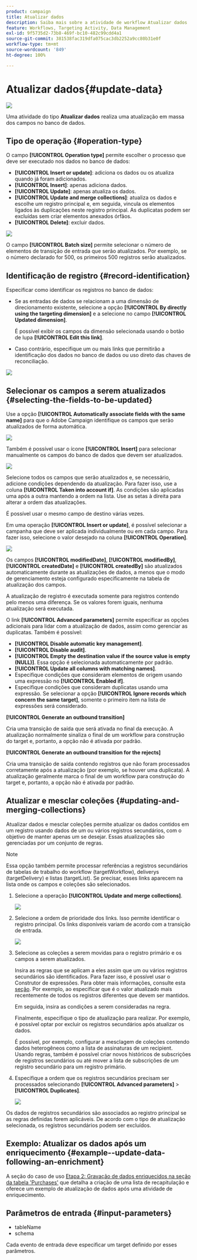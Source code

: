 ```yaml
---
product: campaign
title: Atualizar dados
description: Saiba mais sobre a atividade de workflow Atualizar dados
feature: Workflows, Targeting Activity, Data Management
exl-id: 9f5735d2-73b8-469f-bc10-482c99cdd4a1
source-git-commit: 381538fac319dfa075cac3db2252a9cc80b31e0f
workflow-type: tm+mt
source-wordcount: '849'
ht-degree: 100%

---
```


# Atualizar dados{#update-data}

![](../../assets/v7-only.svg)

Uma atividade do tipo **Atualizar dados** realiza uma atualização em massa dos campos no banco de dados.

## Tipo de operação {#operation-type}

O campo **[!UICONTROL Operation type]** permite escolher o processo que deve ser executado nos dados no banco de dados:

* **[!UICONTROL Insert or update]**: adiciona os dados ou os atualiza quando já foram adicionados.
* **[!UICONTROL Insert]**: apenas adiciona dados.
* **[!UICONTROL Update]**: apenas atualiza os dados.
* **[!UICONTROL Update and merge collections]**: atualiza os dados e escolhe um registro principal e, em seguida, vincula os elementos ligados às duplicações neste registro principal. As duplicatas podem ser excluídas sem criar elementos anexados órfãos.
* **[!UICONTROL Delete]**: excluir dados.

![](assets/s_advuser_update_data_1.png)

O campo **[!UICONTROL Batch size]** permite selecionar o número de elementos de transição de entrada que serão atualizados. Por exemplo, se o número declarado for 500, os primeiros 500 registros serão atualizados.

## Identificação de registro {#record-identification}

Especificar como identificar os registros no banco de dados:

* Se as entradas de dados se relacionam a uma dimensão de direcionamento existente, selecione a opção **[!UICONTROL By directly using the targeting dimension]** e a selecione no campo **[!UICONTROL Updated dimension]**.

   É possível exibir os campos da dimensão selecionada usando o botão de lupa **[!UICONTROL Edit this link]**.

* Caso contrário, especifique um ou mais links que permitirão a identificação dos dados no banco de dados ou uso direto das chaves de reconciliação.

![](assets/s_advuser_update_data_2.png)

## Selecionar os campos a serem atualizados {#selecting-the-fields-to-be-updated}

Use a opção **[!UICONTROL Automatically associate fields with the same name]** para que o Adobe Campaign identifique os campos que serão atualizados de forma automática.

![](assets/s_advuser_update_data_3b.png)

Também é possível usar o ícone **[!UICONTROL Insert]** para selecionar manualmente os campos do banco de dados que devem ser atualizados.

![](assets/s_advuser_update_data_3.png)

Selecione todos os campos que serão atualizados e, se necessário, adicione condições dependendo da atualização. Para fazer isso, use a coluna **[!UICONTROL Taken into account if]**. As condições são aplicadas uma após a outra mantendo a ordem na lista. Use as setas à direita para alterar a ordem das atualizações.

É possível usar o mesmo campo de destino várias vezes.

Em uma operação **[!UICONTROL Insert or update]**, é possível selecionar a campanha que deve ser aplicada individualmente ou em cada campo. Para fazer isso, selecione o valor desejado na coluna **[!UICONTROL Operation]**.

![](assets/s_advuser_update_data_5.png)

Os campos **[!UICONTROL modifiedDate]**, **[!UICONTROL modifiedBy]**, **[!UICONTROL createdDate]** e **[!UICONTROL createdBy]** são atualizados automaticamente durante as atualizações de dados, a menos que o modo de gerenciamento esteja configurado especificamente na tabela de atualização dos campos.

A atualização de registro é executada somente para registros contendo pelo menos uma diferença. Se os valores forem iguais, nenhuma atualização será executada.

O link **[!UICONTROL Advanced parameters]** permite especificar as opções adicionais para lidar com a atualização de dados, assim como gerenciar as duplicatas. Também é possível:

* **[!UICONTROL Disable automatic key management]**.
* **[!UICONTROL Disable audit]**.
* **[!UICONTROL Empty the destination value if the source value is empty (NULL)]**. Essa opção é selecionada automaticamente por padrão.
* **[!UICONTROL Update all columns with matching names]**.
* Especifique condições que consideram elementos de origem usando uma expressão no **[!UICONTROL Enabled if]**.
* Especifique condições que consideram duplicatas usando uma expressão. Se selecionar a opção **[!UICONTROL Ignore records which concern the same target]**, somente o primeiro item na lista de expressões será considerado.

**[!UICONTROL Generate an outbound transition]**

Cria uma transição de saída que será ativada no final da execução. A atualização normalmente sinaliza o final de um workflow para construção do target e, portanto, a opção não é ativada por padrão.

**[!UICONTROL Generate an outbound transition for the rejects]**

Cria uma transição de saída contendo registros que não foram processados corretamente após a atualização (por exemplo, se houver uma duplicata). A atualização geralmente marca o final de um workflow para construção do target e, portanto, a opção não é ativada por padrão.

## Atualizar e mesclar coleções {#updating-and-merging-collections}

Atualizar dados e mesclar coleções permite atualizar os dados contidos em um registro usando dados de um ou vários registros secundários, com o objetivo de manter apenas um se desejar. Essas atualizações são gerenciadas por um conjunto de regras.

>[!NOTE]
>
>Essa opção também permite processar referências a registros secundários de tabelas de trabalho do workflow (targetWorkflow), deliverys (targetDelivery) e listas (targetList). Se precisar, esses links aparecem na lista onde os campos e coleções são selecionados.

1. Selecione a operação **[!UICONTROL Update and merge collections]**.

   ![](assets/update_and_merge_collections1.png)

1. Selecione a ordem de prioridade dos links. Isso permite identificar o registro principal. Os links disponíveis variam de acordo com a transição de entrada.

   ![](assets/update_and_merge_collections2.png)

1. Selecione as coleções a serem movidas para o registro primário e os campos a serem atualizados.

   Insira as regras que se aplicam a eles assim que um ou vários registros secundários são identificados. Para fazer isso, é possível usar o Construtor de expressões. Para obter mais informações, consulte esta [seção](../../platform/using/defining-filter-conditions.md#building-expressions). Por exemplo, ao especificar que é o valor atualizado mais recentemente de todos os registros diferentes que devem ser mantidos.

   Em seguida, insira as condições a serem consideradas na regra.

   Finalmente, especifique o tipo de atualização para realizar. Por exemplo, é possível optar por excluir os registros secundários após atualizar os dados.

   É possível, por exemplo, configurar a mesclagem de coleções contendo dados heterogêneos como a lista de assinaturas de um recipient. Usando regras, também é possível criar novos históricos de subscrições de registros secundários ou até mover a lista de subscrições de um registro secundário para um registro primário.

1. Especifique a ordem que os registros secundários precisam ser processados selecionando **[!UICONTROL Advanced parameters]** > **[!UICONTROL Duplicates]**.

   ![](assets/update_and_merge_collections3.png)

Os dados de registros secundários são associados ao registro principal se as regras definidas forem aplicáveis. De acordo com o tipo de atualização selecionada, os registros secundários podem ser excluídos.

## Exemplo: Atualizar os dados após um enriquecimento {#example--update-data-following-an-enrichment}

A seção do caso de uso [Etapa 2: Gravação de dados enriquecidos na seção da tabela &#39;Purchases&#39;](creating-a-summary-list.md#step-2--writing-enriched-data-to-the--purchases--table) que detalha a criação de uma lista de recapitulação e oferece um exemplo de atualização de dados após uma atividade de enriquecimento.

## Parâmetros de entrada {#input-parameters}

* tableName
* schema

Cada evento de entrada deve especificar um target definido por esses parâmetros.
